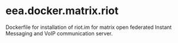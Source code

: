 # eea.docker.matrix.riot
Dockerfile for installation of riot.im for matrix open federated Instant Messaging and VoIP communication server.
